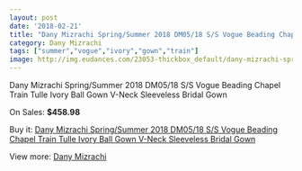 ```yaml
---
layout: post
date: '2018-02-21'
title: "Dany Mizrachi Spring/Summer 2018 DM05/18 S/S Vogue Beading Chapel Train Tulle Ivory Ball Gown V-Neck Sleeveless Bridal Gown"
category: Dany Mizrachi
tags: ["summer","vogue","ivory","gown","train"]
image: http://img.eudances.com/23053-thickbox_default/dany-mizrachi-spring-summer-2018-dm05-18-s-s-vogue-beading-chapel-train-tulle-ivory-ball-gown-v-neck-sleeveless-bridal-gown.jpg
---
```

Dany Mizrachi Spring/Summer 2018 DM05/18 S/S Vogue Beading Chapel Train Tulle Ivory Ball Gown V-Neck Sleeveless Bridal Gown

On Sales: **$458.98**
<a href="https://www.eudances.com/en/dany-mizrachi/7374-dany-mizrachi-spring-summer-2018-dm05-18-s-s-vogue-beading-chapel-train-tulle-ivory-ball-gown-v-neck-sleeveless-bridal-gown.html"><amp-img layout="responsive" width="600" height="600" src="//img.eudances.com/23053-thickbox_default/dany-mizrachi-spring-summer-2018-dm05-18-s-s-vogue-beading-chapel-train-tulle-ivory-ball-gown-v-neck-sleeveless-bridal-gown.jpg" alt="Dany Mizrachi Spring/Summer 2018 DM05/18 S/S Vogue Beading Chapel Train Tulle Ivory Ball Gown V-Neck Sleeveless Bridal Gown 0" /></a>
<a href="https://www.eudances.com/en/dany-mizrachi/7374-dany-mizrachi-spring-summer-2018-dm05-18-s-s-vogue-beading-chapel-train-tulle-ivory-ball-gown-v-neck-sleeveless-bridal-gown.html"><amp-img layout="responsive" width="600" height="600" src="//img.eudances.com/23056-thickbox_default/dany-mizrachi-spring-summer-2018-dm05-18-s-s-vogue-beading-chapel-train-tulle-ivory-ball-gown-v-neck-sleeveless-bridal-gown.jpg" alt="Dany Mizrachi Spring/Summer 2018 DM05/18 S/S Vogue Beading Chapel Train Tulle Ivory Ball Gown V-Neck Sleeveless Bridal Gown 1" /></a>
<a href="https://www.eudances.com/en/dany-mizrachi/7374-dany-mizrachi-spring-summer-2018-dm05-18-s-s-vogue-beading-chapel-train-tulle-ivory-ball-gown-v-neck-sleeveless-bridal-gown.html"><amp-img layout="responsive" width="600" height="600" src="//img.eudances.com/23055-thickbox_default/dany-mizrachi-spring-summer-2018-dm05-18-s-s-vogue-beading-chapel-train-tulle-ivory-ball-gown-v-neck-sleeveless-bridal-gown.jpg" alt="Dany Mizrachi Spring/Summer 2018 DM05/18 S/S Vogue Beading Chapel Train Tulle Ivory Ball Gown V-Neck Sleeveless Bridal Gown 2" /></a>
<a href="https://www.eudances.com/en/dany-mizrachi/7374-dany-mizrachi-spring-summer-2018-dm05-18-s-s-vogue-beading-chapel-train-tulle-ivory-ball-gown-v-neck-sleeveless-bridal-gown.html"><amp-img layout="responsive" width="600" height="600" src="//img.eudances.com/23054-thickbox_default/dany-mizrachi-spring-summer-2018-dm05-18-s-s-vogue-beading-chapel-train-tulle-ivory-ball-gown-v-neck-sleeveless-bridal-gown.jpg" alt="Dany Mizrachi Spring/Summer 2018 DM05/18 S/S Vogue Beading Chapel Train Tulle Ivory Ball Gown V-Neck Sleeveless Bridal Gown 3" /></a>

Buy it: [Dany Mizrachi Spring/Summer 2018 DM05/18 S/S Vogue Beading Chapel Train Tulle Ivory Ball Gown V-Neck Sleeveless Bridal Gown](https://www.eudances.com/en/dany-mizrachi/7374-dany-mizrachi-spring-summer-2018-dm05-18-s-s-vogue-beading-chapel-train-tulle-ivory-ball-gown-v-neck-sleeveless-bridal-gown.html "Dany Mizrachi Spring/Summer 2018 DM05/18 S/S Vogue Beading Chapel Train Tulle Ivory Ball Gown V-Neck Sleeveless Bridal Gown")

View more: [Dany Mizrachi](https://www.eudances.com/en/111-dany-mizrachi "Dany Mizrachi")